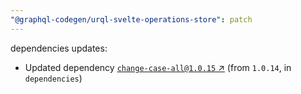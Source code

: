 ```yaml
---
"@graphql-codegen/urql-svelte-operations-store": patch
---
```


dependencies updates: 

- Updated dependency [`change-case-all@1.0.15` ↗︎](https://www.npmjs.com/package/change-case-all/v/1.0.15) (from `1.0.14`, in `dependencies`)
